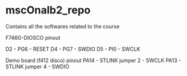 # mscOnalb2_repo
Contains all the softwares related to the course

F746G-DIOSCO pinout

D2 - PG6 - RESET
D4 - PG7 - SWDIO
D5 - PI0 - SWCLK

Demo board (f412 disco) pinout
PA14 - STLINK jumper 2 - SWCLK
PA13 - STLINK jumper 4 - SWDIO